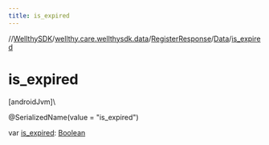 ```yaml
---
title: is_expired
---
```

//[WellthySDK](../../../../index.html)/[wellthy.care.wellthysdk.data](../../index.html)/[RegisterResponse](../index.html)/[Data](index.html)/[is_expired](is_expired.html)



# is_expired



[androidJvm]\




@SerializedName(value = "is_expired")



var [is_expired](is_expired.html): [Boolean](https://kotlinlang.org/api/latest/jvm/stdlib/kotlin/-boolean/index.html)




